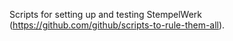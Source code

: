 Scripts for setting up and testing StempelWerk (https://github.com/github/scripts-to-rule-them-all).
